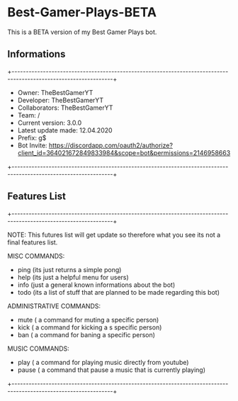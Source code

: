 # Best-Gamer-Plays-BETA
This is a BETA version of my Best Gamer Plays bot.

## Informations
+-----------------------------------------------------------------------------------------------------------------+
- Owner: TheBestGamerYT
- Developer: TheBestGamerYT
- Collaborators: TheBestGamerYT
- Team: /
- Current version: 3.0.0
- Latest update made: 12.04.2020
- Prefix: g$
- Bot Invite: https://discordapp.com/oauth2/authorize?client_id=364021672849833984&scope=bot&permissions=2146958663

+-----------------------------------------------------------------------------------------------------------------+
## Features List
+-----------------------------------------------------------------------------------------------------------------+

NOTE: 
This futures list will get update so therefore what you see its not a final features list.

MISC COMMANDS:
- ping (its just returns a simple pong)
- help (its just a helpful menu for users)
- info (just a general known informations about the bot)
- todo (its a list of stuff that are planned to be made regarding this bot)

ADMINISTRATIVE COMMANDS:
- mute ( a command for muting a specific person)
- kick ( a command for kicking a s specific person)
- ban ( a command for baning a specific person)

MUSIC COMMANDS:
- play ( a command for playing music directly from youtube)
- pause ( a command that pause a music that is currently playing)

+-----------------------------------------------------------------------------------------------------------------+
